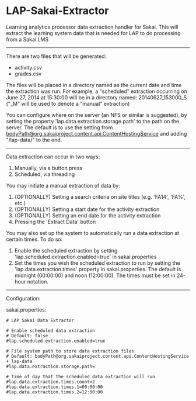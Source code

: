 LAP-Sakai-Extractor
===================

Learning analytics processor data extraction handler for Sakai. This will extract the learning system data that is needed for LAP to do processing from a Sakai LMS

-----

There are two files that will be generated:

<ul>
    <li>activity.csv</li>
    <li>grades.csv</li>
</ul>

The files will be placed in a directory named as the current date and time the extraction was run. For example, a "scheduled" extraction occurring on June 27, 2014 at 15:30:00 will be in a directory named: 20140627_153000_S ("_M" will be used to denote a "manual" extraction)

You can configure where on the server (an NFS or similar is suggested), by setting the property 'lap.data.extraction.storage.path' to the path on the server. The default is to use the setting from bodyPath@org.sakaiproject.content.api.ContentHostingService and adding "/lap-data/" to the end.

-----

Data extraction can occur in two ways:

<ol>
    <li>Manually, via a button press</li>
    <li>Scheduled, via threading</li>
</ol>

You may initiate a manual extraction of data by:

<ol>
    <li>(OPTIONALLY) Setting a search criteria on site titles (e.g. 'FA14', 'FA%', etc.)</li>
    <li>(OPTIONALLY) Setting a start date for the activity extraction</li>
    <li>(OPTIONALLY) Setting an end date for the activity extraction</li>
    <li>Pressing the 'Extract Data' button</li>
</ol>

You may also set up the system to automatically run a data extraction at certain times. To do so:

<ol>
    <li>Enable the scheduled extraction by setting 'lap.scheduled.extraction.enabled=true' in sakai.properties</li>
    <li>Set the times you wish the scheduled extraction to run by setting the 'lap.data.extraction.times' property in sakai.properties. The default is midnight (00:00:00) and noon (12:00:00). The times must be set in 24-hour notation.</li>
</ol>

-----

Configuration:

sakai.properties:

```
# LAP Sakai Data Extractor

# Enable scheduled data extraction
# Default: false
#lap.scheduled.extraction.enabled=true

# File system path to store data extraction files
# Default: bodyPath@org.sakaiproject.content.api.ContentHostingService + lap-data
#lap.data.extraction.storage.path=

# Time of day that the scheduled data extraction will run
#lap.data.extraction.times.count=2
#lap.data.extraction.times.1=00:00:00
#lap.data.extraction.times.2=12:00:00
```